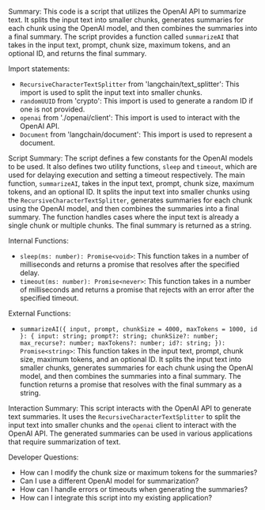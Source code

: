 Summary:
This code is a script that utilizes the OpenAI API to summarize text. It splits the input text into smaller chunks, generates summaries for each chunk using the OpenAI model, and then combines the summaries into a final summary. The script provides a function called `summarizeAI` that takes in the input text, prompt, chunk size, maximum tokens, and an optional ID, and returns the final summary.

Import statements:
- `RecursiveCharacterTextSplitter` from 'langchain/text_splitter': This import is used to split the input text into smaller chunks.
- `randomUUID` from 'crypto': This import is used to generate a random ID if one is not provided.
- `openai` from './openai/client': This import is used to interact with the OpenAI API.
- `Document` from 'langchain/document': This import is used to represent a document.

Script Summary:
The script defines a few constants for the OpenAI models to be used. It also defines two utility functions, `sleep` and `timeout`, which are used for delaying execution and setting a timeout respectively. The main function, `summarizeAI`, takes in the input text, prompt, chunk size, maximum tokens, and an optional ID. It splits the input text into smaller chunks using the `RecursiveCharacterTextSplitter`, generates summaries for each chunk using the OpenAI model, and then combines the summaries into a final summary. The function handles cases where the input text is already a single chunk or multiple chunks. The final summary is returned as a string.

Internal Functions:
- `sleep(ms: number): Promise<void>`: This function takes in a number of milliseconds and returns a promise that resolves after the specified delay.
- `timeout(ms: number): Promise<never>`: This function takes in a number of milliseconds and returns a promise that rejects with an error after the specified timeout.

External Functions:
- `summarizeAI({ input, prompt, chunkSize = 4000, maxTokens = 1000, id }: { input: string; prompt?: string; chunkSize?: number; max_recurse?: number; maxTokens?: number; id?: string; }): Promise<string>`: This function takes in the input text, prompt, chunk size, maximum tokens, and an optional ID. It splits the input text into smaller chunks, generates summaries for each chunk using the OpenAI model, and then combines the summaries into a final summary. The function returns a promise that resolves with the final summary as a string.

Interaction Summary:
This script interacts with the OpenAI API to generate text summaries. It uses the `RecursiveCharacterTextSplitter` to split the input text into smaller chunks and the `openai` client to interact with the OpenAI API. The generated summaries can be used in various applications that require summarization of text.

Developer Questions:
- How can I modify the chunk size or maximum tokens for the summaries?
- Can I use a different OpenAI model for summarization?
- How can I handle errors or timeouts when generating the summaries?
- How can I integrate this script into my existing application?